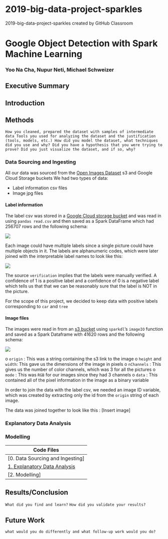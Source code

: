 # 2019-big-data-project-sparkles
2019-big-data-project-sparkles created by GitHub Classroom


# Google Object Detection with Spark Machine Learning
### Yoo Na Cha, Nupur Neti, Michael Schweizer

## Executive Summary


## Introduction 


## Methods 

`How you cleaned, prepared the dataset with samples of intermediate data
Tools you used for analyzing the dataset and the justification (tools, models, etc.)
How did you model the dataset, what techniques did you use and why?
Did you have a hypothesis that you were trying to prove?
Did you just visualize the dataset, and if so, why?`

### Data Sourcing and Ingesting

All our data was sourced from the [Open Images Dataset](https://storage.googleapis.com/openimages/web/download.html) s3 and Google Cloud Storage buckets 
We had two types of data:
* Label information csv files 
* Image jpg files 

#### Label information 
The label csv was stored in a [Google Cloud storage bucket](https://storage.googleapis.com/openimages/v5/validation-annotations-human-imagelabels-boxable.csv) and was read in using `pandas read.csv` and then saved as a Spark DataFrame which had 256707 rows and the following schema: 

![](https://github.com/gwu-bigdata/2019-big-data-project-sparkles/blob/master/label_schema.png)

Each image could have multiple labels since a single picture could have multiple objects in it. The labels are alphanumeric codes, which were later joined with the interpretable label names to look like this:

![](https://github.com/gwu-bigdata/2019-big-data-project-sparkles/blob/master/label_joined.png)

The source `verification` implies that the labels were manually verified. 
A confidence of 1 is a positive label and a confidence of 0 is a negative label which tells us that that we can be reasonably sure that the label is NOT in the picture.

For the scope of this project, we decided to keep data with positive labels corresponding to `car` and `tree` 

#### Image files
	
The images were read in from an [s3 bucket](s3://open-images-dataset/validation) using `sparkdl`’s `imageIO` function and saved as a Spark Dataframe with 41620 rows and the following schema:

![](https://github.com/gwu-bigdata/2019-big-data-project-sparkles/blob/master/image_schema.png)

o	`origin` : This was a string containing the s3 link to the image 
o	`height` and `width`: This gave us the dimensions of the image in pixels
o	`nChannels` : This gives us the number of color channels, which was 3 for all the pictures 
o	`mode` : This was `RGB` for our images since they had 3 channels
o	`data` : This contained all of the pixel information in the image as a binary variable

In order to join the data with the label csv, we needed an image ID variable, which was created by extracting only the id from the `origin` string of each image.

The data was joined together to look like this :
[Insert image]



### Explanatory Data Analysis

### Modelling

| Code Files |
|---|
| [0. Data Sourcing and Ingesting] |
| [1. Explanatory Data Analysis](explanatory-data-analysis.ipynb)|
| [2. Modelling] |


## Results/Conclusion
`What did you find and learn?`
`How did you validate your results?`


## Future Work
`what would you do differently and what follow-up work would you do?`

